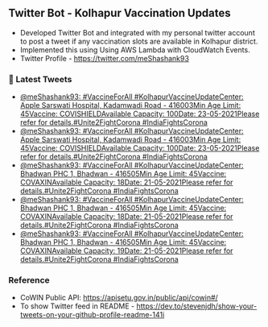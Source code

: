 ## Twitter Bot - Kolhapur Vaccination Updates
- Developed Twitter Bot and integrated with my personal twitter account to post a tweet if any vaccination slots are available in Kolhapur district.
- Implemented this using Using AWS Lambda with CloudWatch Events.
- Twitter Profile - https://twitter.com/meShashank93

### 📱 Latest Tweets

<!-- TWITTER:START -->
- [@meShashank93: #VaccineForAll #KolhapurVaccineUpdateCenter: Apple Sarswati Hospital, Kadamwadi Road - 416003Min Age Limit: 45Vaccine: COVISHIELDAvailable Capacity: 100Date: 23-05-2021Please refer  for details.#Unite2FightCorona #IndiaFightsCorona](https://rss.app/articles/cb4e791f6f6d729c074351566bd3a7c508111d6e123a81e9c3f18f1b8b8d3e94ad0cb15d2d9d9d77f2a16379dd120f9066d468e1c21172148d3ec2)
- [@meShashank93: #VaccineForAll #KolhapurVaccineUpdateCenter: Apple Sarswati Hospital, Kadamwadi Road - 416003Min Age Limit: 45Vaccine: COVISHIELDAvailable Capacity: 100Date: 23-05-2021Please refer  for details.#Unite2FightCorona #IndiaFightsCorona](https://rss.app/articles/cb4e791f6f6d729c074351566bd3a7c508111d6e123a81e9c3f18f1b8b8d3e94ad0cb15d2d9d9d77f2a16379dd160a9b63d36ee0c6177b1c8e3fc0)
- [@meShashank93: #VaccineForAll #KolhapurVaccineUpdateCenter: Bhadwan PHC 1, Bhadwan - 416505Min Age Limit: 45Vaccine: COVAXINAvailable Capacity: 18Date: 21-05-2021Please refer  for details.#Unite2FightCorona #IndiaFightsCorona](https://rss.app/articles/cb4e791f6f6d729c074351566bd3a7c508111d6e123a81e9c3f18f1b8b8d3e94ad0cb15d2d9d9d77f2a16379de1d089a63d16de4c41a79138d3fcd)
- [@meShashank93: #VaccineForAll #KolhapurVaccineUpdateCenter: Bhadwan PHC 1, Bhadwan - 416505Min Age Limit: 45Vaccine: COVAXINAvailable Capacity: 18Date: 21-05-2021Please refer  for details.#Unite2FightCorona #IndiaFightsCorona](https://rss.app/articles/cb4e791f6f6d729c074351566bd3a7c508111d6e123a81e9c3f18f1b8b8d3e94ad0cb15d2d9d9d77f2a16379de1c0c9b62d46be5c2107b1d8a3ec6)
- [@meShashank93: #VaccineForAll #KolhapurVaccineUpdateCenter: Bhadwan PHC 1, Bhadwan - 416505Min Age Limit: 45Vaccine: COVAXINAvailable Capacity: 19Date: 21-05-2021Please refer  for details.#Unite2FightCorona #IndiaFightsCorona](https://rss.app/articles/cb4e791f6f6d729c074351566bd3a7c508111d6e123a81e9c3f18f1b8b8d3e94ad0cb15d2d9d9d77f2a16379de1c0d9060dc6fe8c41b79118f3fc5)
<!-- TWITTER:END -->

### Reference
- CoWIN Public API: https://apisetu.gov.in/public/api/cowin#/
- To show Twitter feed in README - https://dev.to/stevenjdh/show-your-tweets-on-your-github-profile-readme-141i
